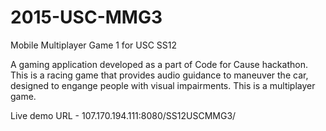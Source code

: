 # 2015-USC-MMG3
Mobile Multiplayer Game 1 for USC SS12

A gaming application developed as a part of Code for Cause hackathon. This is a racing game that provides audio guidance to maneuver the car, designed to engange people with visual impairments. This is a multiplayer game.

Live demo URL - 107.170.194.111:8080/SS12USCMMG3/
